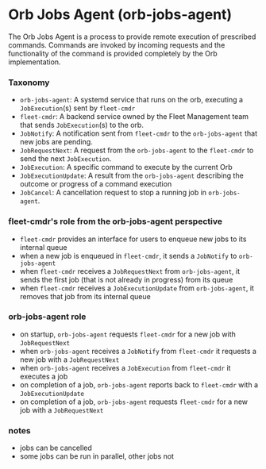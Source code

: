 # Orb Jobs Agent (orb-jobs-agent)

The Orb Jobs Agent is a process to provide remote execution of prescribed commands. Commands are invoked by incoming requests and the
functionality of the command is provided completely by the Orb implementation.

### Taxonomy

- `orb-jobs-agent`: A systemd service that runs on the orb, executing a `JobExecution`(s) sent by `fleet-cmdr`
- `fleet-cmdr`: A backend service owned by the Fleet Management team that sends `JobExecution`(s) to the orb. 
- `JobNotify`: A notification sent from `fleet-cmdr` to the `orb-jobs-agent` that new jobs are pending.
- `JobRequestNext`: A request from the `orb-jobs-agent` to the `fleet-cmdr` to send the next `JobExecution`.
- `JobExecution`: A specific command to execute by the current Orb
- `JobExecutionUpdate`: A result from the `orb-jobs-agent` describing the outcome or progress of a command execution
- `JobCancel`: A cancellation request to stop a running job in `orb-jobs-agent`.

### fleet-cmdr's role from the orb-jobs-agent perspective
- `fleet-cmdr` provides an interface for users to enqueue new jobs to its internal queue
- when a new job is enqueued in `fleet-cmdr`, it sends a `JobNotify` to `orb-jobs-agent`
- when `fleet-cmdr` receives a `JobRequestNext` from `orb-jobs-agent`, it sends the first job (that is not already 
in progress) from its queue
- when `fleet-cmdr` receives a `JobExecutionUpdate` from `orb-jobs-agent`, it removes that job from its internal queue

### orb-jobs-agent role
- on startup, `orb-jobs-agent` requests `fleet-cmdr` for a new job with `JobRequestNext`
- when `orb-jobs-agent` receives a `JobNotify` from `fleet-cmdr` it requests a new job with a `JobRequestNext`
- when `orb-jobs-agent` receives a `JobExecution` from `fleet-cmdr` it executes a job
- on completion of a job, `orb-jobs-agent` reports back to `fleet-cmdr` with a `JobExecutionUpdate`
- on completion of a job, `orb-jobs-agent` requests `fleet-cmdr` for a new job with a `JobRequestNext`

### notes
- jobs can be cancelled
- some jobs can be run in parallel, other jobs not

